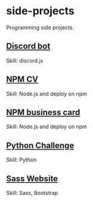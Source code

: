 # side-projects

Programming side projects.

## [Discord bot](https://github.com/shpatrickguo/side-projects/tree/main/discord-bot)

Skill: discord.js

## [NPM CV](https://github.com/shpatrickguo/side-projects/tree/main/NPM%20CV)

Skill: Node.js and deploy on npm

## [NPM business card](https://github.com/shpatrickguo/side-projects/tree/main/NPM%20business%20card)

Skill: Node.js and deploy on npm

## [Python Challenge](https://github.com/shpatrickguo/side-projects/tree/main/Python%20Challenge)

Skill: Python

## [Sass Website](https://github.com/shpatrickguo/side-projects/tree/main/Sass%20Website)

Skill: Sass, Bootstrap
